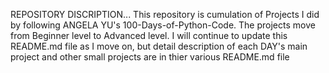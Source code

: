 REPOSITORY DISCRIPTION...
This repository is cumulation of Projects I did by following ANGELA YU's 100-Days-of-Python-Code.
The projects move from Beginner level to Advanced level.
I will continue to update this README.md file as I move on, but detail description of each DAY's main project and other small projects are in thier various README.md file

